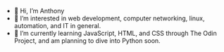 - 👋 Hi, I’m Anthony
- 👀 I’m interested in web development, computer networking, linux, automation, and IT in general.
- 🌱 I’m currently learning JavaScript, HTML, and CSS through The Odin Project, and am planning to dive into Python soon.

<!---
amargh2/amargh2 is a ✨ special ✨ repository because its `README.md` (this file) appears on your GitHub profile.
You can click the Preview link to take a look at your changes.
--->
